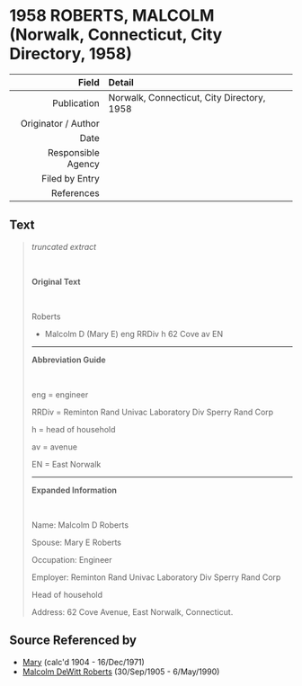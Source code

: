 ﻿---
layout: page
permalink: /sources/s68551232
---

# 1958 ROBERTS, MALCOLM (Norwalk, Connecticut, City Directory, 1958)

Field | Detail
---:|:---
Publication | Norwalk, Connecticut, City Directory, 1958
Originator / Author | 
Date | 
Responsible Agency | 
Filed by Entry | 
References | 

## Text

> _truncated extract_
>
> <br/>
>
> **Original Text**
>
> <br/>
>
> Roberts
>
> - Malcolm D (Mary E) eng RRDiv h 62 Cove av EN
>
> ---
>
> **Abbreviation Guide**
>
> <br/>
>
> eng = engineer
>
> RRDiv = Reminton Rand Univac Laboratory Div Sperry Rand Corp
>
> h = head of household
>
> av = avenue
>
> EN = East Norwalk
>
> ---
>
> **Expanded Information**
>
> <br/>
>
> Name: Malcolm D Roberts
>
> Spouse: Mary E Roberts
>
> Occupation: Engineer
>
> Employer: Reminton Rand Univac Laboratory Div Sperry Rand Corp
>
> Head of household
>
> Address: 62 Cove Avenue, East Norwalk, Connecticut.
>

## Source Referenced by

* [Mary](../people/@99819804@-mary-b1904-d1971-12-16.md) (calc'd 1904 - 16/Dec/1971)
* [Malcolm DeWitt Roberts](../people/@21721539@-malcolm-dewitt-roberts-b1905-9-30-d1990-5-6.md) (30/Sep/1905 - 6/May/1990)
